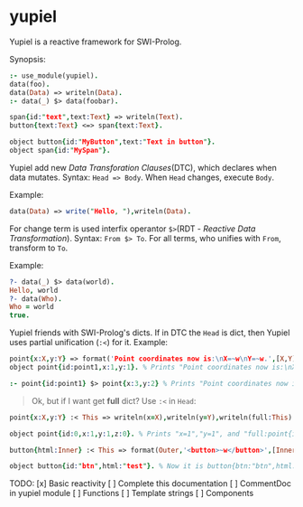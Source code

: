 # yupiel
Yupiel is a reactive framework for SWI-Prolog.

Synopsis:
```prolog
:- use_module(yupiel).
data(foo).
data(Data) => writeln(Data).
:- data(_) $> data(foobar).

span{id:"text",text:Text} => writeln(Text).
button{text:Text} <=> span{text:Text}.

object button{id:"MyButton",text:"Text in button"}.
object span{id:"MySpan"}.
```

Yupiel add new *Data Transforation Clauses*(DTC), which declares when data mutates.
Syntax: `Head => Body`.
When `Head` changes, execute `Body`.

Example:
```prolog
data(Data) => write("Hello, "),writeln(Data). 
```

For change term is used interfix operantor `$>`(RDT - *Reactive Data Transformation*).
Syntax: `From $> To`.
For all terms, who unifies with `From`, transform to `To`.

Example:
```prolog
?- data(_) $> data(world). 
Hello, world
?- data(Who).
Who = world
true.
```

Yupiel friends with SWI-Prolog's dicts. If in DTC the `Head` is dict, then Yupiel uses partial unification (`:<`) for it.
Example:
```prolog
point{x:X,y:Y} => format('Point coordinates now is:\nX=~w\nY=~w.',[X,Y]).
object point{id:point1,x:1,y:1}. % Prints "Point coordinates now is:\nX=1\nY=1."

:- point{id:point1} $> point{x:3,y:2} % Prints "Point coordinates now is:\nX=3\nY=2."
```

> Ok, but if I want get **full** dict?
Use `:<` in `Head`:
```prolog
point{x:X,y:Y} :< This => writeln(x=X),writeln(y=Y),writeln(full:This).

object point{id:0,x:1,y:1,z:0}. % Prints "x=1","y=1", and "full:point{id:0,x:1,y:1,z:0}"

button{html:Inner} :< This => format(Outer,'<button>~w</button>',[Inner]), This $> button{outer:Outer}.

object button{id:"btn",html:"test"}. % Now it is button{btn:"btn",html:"test",outer:"<button>test</button>"}
```

TODO:
[x] Basic reactivity 
[ ] Complete this documentation
[ ] CommentDoc in yupiel module
[ ] Functions
[ ] Template strings
[ ] Components
